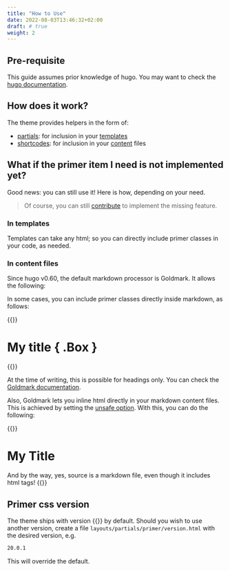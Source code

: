 ```yaml
---
title: "How to Use"
date: 2022-08-03T13:46:32+02:00
draft: # true
weight: 2
---
```


## Pre-requisite

This guide assumes prior knowledge of hugo. You may want to check the [hugo documentation](https://gohugo.io/documentation/).

## How does it work?

The theme provides helpers in the form of:

- [partials](https://gohugo.io/templates/partials/): for inclusion in your [templates](https://gohugo.io/templates/)
- [shortcodes](https://gohugo.io/content-management/shortcodes/): for inclusion in your [content](https://gohugo.io/content-management/organization/) files

## What if the primer item I need is not implemented yet?

Good news: you can still use it! Here is how, depending on your need.

> Of course, you can still [contribute](../contributing) to implement the missing feature.

### In templates

Templates can take any html; so you can directly include primer classes in your code, as needed.

### In content files

Since hugo v0.60, the default markdown processor is Goldmark. It allows the following:

In some cases, you can include primer classes directly inside markdown, as follows:


{{<example>}}
<!-- content/somecontent.md -->

# My title { .Box }
{{</example>}}

At the time of writing, this is possible for headings only. You can check the [Goldmark documentation](https://github.com/yuin/goldmark/#attributes).

Also, Goldmark lets you inline html directly in your markdown content files. This is achieved by setting the [unsafe option](https://gohugo.io/getting-started/configuration-markup/#goldmark). With this, you can do the following:

{{<example>}}
<!-- content/somecontent.md -->

<h1 class="Box">My Title</h1>

And by the way, yes, source is a markdown file, even though it includes html tags!
{{</example>}}

## Primer css version

The theme ships with version {{<version>}} by default. Should you wish to use another version, create a file `layouts/partials/primer/version.html` with the desired version, e.g.

```html
20.0.1
```

This will override the default.